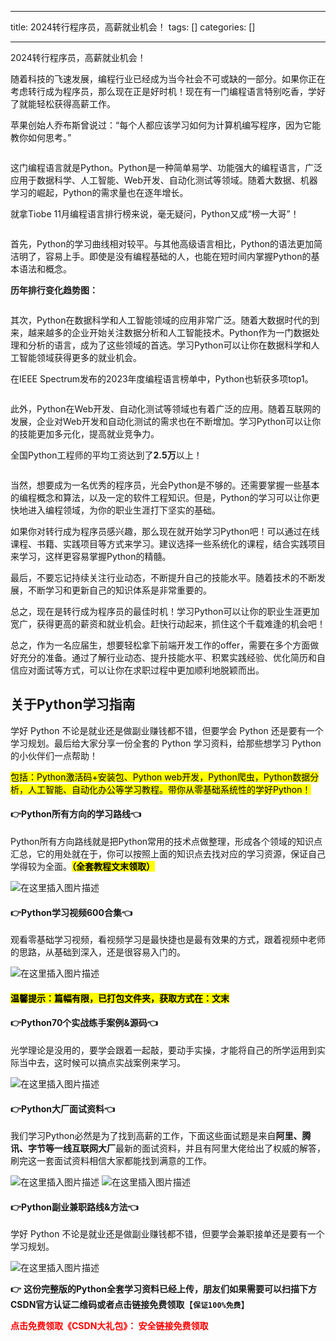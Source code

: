 
--- 
title:  2024转行程序员，高薪就业机会！ 
tags: []
categories: [] 

---
2024转行程序员，高薪就业机会！

随着科技的飞速发展，编程行业已经成为当今社会不可或缺的一部分。如果你正在考虑转行成为程序员，那么现在正是好时机！现在有一门编程语言特别吃香，学好了就能轻松获得高薪工作。

苹果创始人乔布斯曾说过：“每个人都应该学习如何为计算机编写程序，因为它能教你如何思考。”

<img src="https://img-blog.csdnimg.cn/img_convert/5c9a4a95ceb3ca54925047b6f12e6866.jpeg" alt="">

这门编程语言就是Python。Python是一种简单易学、功能强大的编程语言，广泛应用于数据科学、人工智能、Web开发、自动化测试等领域。随着大数据、机器学习的崛起，Python的需求量也在逐年增长。

就拿Tiobe 11月编程语言排行榜来说，毫无疑问，Python又成“榜一大哥”！

<img src="https://img-blog.csdnimg.cn/img_convert/df199f5bdb1af3f148e5c12c21f41daa.png" alt="">

首先，Python的学习曲线相对较平。与其他高级语言相比，Python的语法更加简洁明了，容易上手。即使是没有编程基础的人，也能在短时间内掌握Python的基本语法和概念。

**历年排行变化趋势图：**

<img src="https://img-blog.csdnimg.cn/img_convert/96963750f925933a332fb45129941c21.png" alt="">

其次，Python在数据科学和人工智能领域的应用非常广泛。随着大数据时代的到来，越来越多的企业开始关注数据分析和人工智能技术。Python作为一门数据处理和分析的语言，成为了这些领域的首选。学习Python可以让你在数据科学和人工智能领域获得更多的就业机会。

在IEEE Spectrum发布的2023年度编程语言榜单中，Python也斩获多项top1。

<img src="https://img-blog.csdnimg.cn/img_convert/60bc04b8e2a33850c7e81834842898ae.png" alt="">

此外，Python在Web开发、自动化测试等领域也有着广泛的应用。随着互联网的发展，企业对Web开发和自动化测试的需求也在不断增加。学习Python可以让你的技能更加多元化，提高就业竞争力。

全国Python工程师的平均工资达到了**2.5万**以上！

<img src="https://img-blog.csdnimg.cn/img_convert/269db09d75d05976e1aca0d08579a3a8.png" alt="">

当然，想要成为一名优秀的程序员，光会Python是不够的。还需要掌握一些基本的编程概念和算法，以及一定的软件工程知识。但是，Python的学习可以让你更快地进入编程领域，为你的职业生涯打下坚实的基础。

如果你对转行成为程序员感兴趣，那么现在就开始学习Python吧！可以通过在线课程、书籍、实践项目等方式来学习。建议选择一些系统化的课程，结合实践项目来学习，这样更容易掌握Python的精髓。

最后，不要忘记持续关注行业动态，不断提升自己的技能水平。随着技术的不断发展，不断学习和更新自己的知识体系是非常重要的。

总之，现在是转行成为程序员的最佳时机！学习Python可以让你的职业生涯更加宽广，获得更高的薪资和就业机会。赶快行动起来，抓住这个千载难逢的机会吧！

总之，作为一名应届生，想要轻松拿下前端开发工作的offer，需要在多个方面做好充分的准备。通过了解行业动态、提升技能水平、积累实践经验、优化简历和自信应对面试等方式，可以让你在求职过程中更加顺利地脱颖而出。

## 关于Python学习指南

学好 Python 不论是就业还是做副业赚钱都不错，但要学会 Python 还是要有一个学习规划。最后给大家分享一份全套的 Python 学习资料，给那些想学习 Python 的小伙伴们一点帮助！

<mark>包括：Python激活码+安装包、Python web开发，Python爬虫，Python数据分析，人工智能、自动化办公等学习教程。带你从零基础系统性的学好Python！</mark>

#### 👉Python所有方向的学习路线👈

Python所有方向路线就是把Python常用的技术点做整理，形成各个领域的知识点汇总，它的用处就在于，你可以按照上面的知识点去找对应的学习资源，保证自己学得较为全面。<mark>**（全套教程文末领取）**</mark>

<img src="https://img-blog.csdnimg.cn/3c4ee87941694f3789398db3d52a2637.png#pic_center" alt="在这里插入图片描述">

#### 👉Python学习视频600合集👈

观看零基础学习视频，看视频学习是最快捷也是最有效果的方式，跟着视频中老师的思路，从基础到深入，还是很容易入门的。

<img src="https://img-blog.csdnimg.cn/64c89bf6293d4699bf7ee8f34b9e69fd.png#pic_center" alt="在这里插入图片描述">

#### <mark>温馨提示：篇幅有限，已打包文件夹，获取方式在：文末</mark>

#### 👉Python70个实战练手案例&amp;源码👈

光学理论是没用的，要学会跟着一起敲，要动手实操，才能将自己的所学运用到实际当中去，这时候可以搞点实战案例来学习。

<img src="https://img-blog.csdnimg.cn/2017b67544f94e8898db755e2703224a.png#pic_center" alt="在这里插入图片描述">

#### 👉Python大厂面试资料👈

我们学习Python必然是为了找到高薪的工作，下面这些面试题是来自**阿里、腾讯、字节等一线互联网大厂**最新的面试资料，并且有阿里大佬给出了权威的解答，刷完这一套面试资料相信大家都能找到满意的工作。

<img src="https://img-blog.csdnimg.cn/3055c54d3224495987c589f150324d73.png#pic_center" alt="在这里插入图片描述">

<img src="https://img-blog.csdnimg.cn/b0751719fe914aec8c8d09f62f772e44.png#pic_center" alt="在这里插入图片描述">

#### 👉Python副业兼职路线&amp;方法👈

学好 Python 不论是就业还是做副业赚钱都不错，但要学会兼职接单还是要有一个学习规划。

<img src="https://img-blog.csdnimg.cn/01bcd7cbfd6d43fb85ef410766735154.png#pic_center" alt="在这里插入图片描述">

**👉** **这份完整版的Python全套学习资料已经上传，朋友们如果需要可以扫描下方CSDN官方认证二维码或者点击链接免费领取**【**`保证100%免费`**】

<font color="red">**点击免费领取《CSDN大礼包》： 安全链接免费领取**</font>
